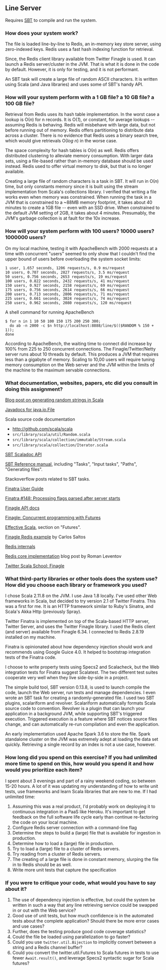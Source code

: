 ## Line Server

Requires [SBT](http://www.scala-sbt.org/download.html) to compile and run the system.

### How does your system work?

The file is loaded line-by-line to Redis, an in-memory key store server, using zero-indexed keys.  Redis uses a fast hash indexing function for retrieval.

Since, the Redis client library available from Twitter Finagle is used.  It can launch a Redis server/cluster in the JVM.  That is what it is done in the code by default.  However, it is only for testing, and it is not performant.

An SBT task will create a large file of random ASCII characters.  It is written using Scala (and Java libraries) and uses some of SBT's handy API.

### How will your system perform with a 1 GB file? a 10 GB file? a 100 GB file?

Retrieval from Redis uses its hash table implementation.  In the worst case a lookup is O(_n_) for n records.  It is O(_1_), or constant, for average lookups -- assuming Redis is behaving.   Redis will misbehave with large data, but not before running out of memory.  Redis offers partitioning to distribute data across a cluster.  There is no evidence that Redis uses a binary search tree, which would give retrievals O(_log n_) in the worse case.

The space complexity for hash tables is O(_n_) as well.  Redis offers distributed clustering to alleviate memory consumption.  With larger data sets, using a file-based rather than in-memory database should be used instead.  Redis used to offer virtual memory to disk, but that is no longer available.

Creating a large file of random characters is a task in SBT.  It will run in O(_n_) time, but only constants memory since it is built using the stream implementation from Scala's collections library.  I verified that writing a file works even when memory was constrained.  When running the task in a JVM that is constrained to a ~88MB memory footprint, it takes about 40 minutes to create a 1GB file -- even with an SSD drive.  When constrained to the default JVM setting of 2GB, it takes about 4 minutes.  Presumably, the JVM's garbage collection is at fault for the 10x increase.

### How will your system perform with 100 users? 10000 users? 1000000 users?

On my local machine, testing it with ApacheBench with 2000 requests at a time with concurrent "users" seemed to only show that I couldn't find the upper bound of users before overloading the system socket limits:

```
1 user, 1.657 seconds, 1206 requests/s, 0.9 ms/request
10 users, 0.707 seconds, 2827 requests/s, 3.5 ms/request
50 users, 0.756 seconds, 2653 requests/s, 19 ms/request
100 users, 0.822 seconds, 2432 requests/s, 41 ms/request
150 users, 0.927 seconds, 2158 requests/s, 69 ms/request
175 users, 0.756 seconds, 2614 requests/s, 66 ms/request
200 users, 0.713 seconds, 2806 requests/s, 71 ms/request
225 users, 0.661 seconds, 3024 requests/s, 74 ms/request
250 users, 0.962 seconds, 2080 requests/s, 120 ms/request
```

A shell command for running ApacheBench

```
$ for n in 1 10 50 100 150 175 200 250 300;
  do ab -n 2000 -c $n http://localhost:8888/line/$(($RANDOM % 150 + 1));
done
```

According to ApacheBench, the waiting time to connect did increase by 100% from 225 to 250 concurrent connections.  The Finagle/Twitter/Netty server runs about 10 threads by default.  This produces a JVM that requires less than a gigabyte of memory.  Scaling to 10,00 users will require tuning memory consumption on the Web server and the JVM within the limits of the machine to the maximum servable connections.

### What documentation, websites, papers, etc did you consult in doing this assignment?

[Blog post on generating random strings in Scala](http://alvinalexander.com/scala/creating-random-strings-in-scala)

[Javadocs for java.io.File](http://docs.oracle.com/javase/6/docs/api/java/io/File.html)

Scala source code documentation

- http://github.com/scala/scala
- `src/library/scala/util/Random.scala`
- `src/library/scala/collection/immutable/Stream.scala`
- `src/library/scala/collection/Iterator.scala`

[SBT Scaladoc API](http://www.scala-sbt.org/0.13/api/)

[SBT Reference manual](http://www.scala-sbt.org/0.13/docs/), including
"Tasks", "Input tasks", "Paths", "Generating files".

Stackoverflow posts related to SBT tasks.

[Finatra User Guide](http://twitter.github.io/finatra/user-guide/)

[Finatra #148: Processing flags parsed after server starts](https://github.com/twitter/finatra/issues/148)

[Finagle API docs](https://twitter.github.io/finagle/docs/)

[Finagle: Concurrent programming with Futures](https://twitter.github.io/finagle/guide/Futures.html)

[Effective Scala](http://twitter.github.io/effectivescala/), section on "Futures".

[Finagle Redis example](https://github.com/listatree/finagle-redis-sample) by Carlos Saltos

[Redis internals](http://redis.io/topics/internals)

[Redis core implementation](http://key-value-stories.blogspot.com/2015/01/redis-core-implementation.html) blog post by Roman Leventov

[Twitter Scala School: Finagle](https://twitter.github.io/scala_school/finagle.html)

### What third-party libraries or other tools does the system use? How did you choose each library or framework you used?

I chose Scala 2.11.8 on the JVM.  I use Java 1.8 locally.  I've used other Web frameworks in Scala, but decided to try version 2.1 of Twitter Finatra.  This was a first for me.  It is an HTTP framework similar to Ruby's Sinatra, and Scala's Akka Http (previously Spray).

Twitter Finatra is implemented on top of the Scala-based HTTP server, Twitter Server, and uses the Twitter Finagle library.  I used the Redis client (and server) available from Finagle 6.34.  I connected to Redis 2.8.19 installed on my machine.

Finatra is opinionated about how dependency injection should work and recommends using Google Guice 4.0.  It helped to bootstrap integration tests of the Finatra code.

I choose to write property tests using Specs2 and Scalacheck, but the Web integration tests for Finatra suggest Scalatest.  The two different test suites cooperate very well when they live side-by-side in a project.

The simple build tool, SBT version 0.13.8, is used to launch compile the code, launch the Web server, run tests and manage dependencies.  I even wrote an SBT task for creating a randomly-generated file.  I used two SBT plugins, scalariform and revolver.  Scalariform automatically formats Scala source code to convention.  Revolver is a plugin that can launch your application in a background JVM, while supporting SBT's triggered execution.  Triggered execution is a feature where SBT notices source files change, and can automatically re-run compilation and even the application.

An early implementation used Apache Spark 3.6 to store the file.  Spark standalone cluster on the JVM was extremely adept at loading the data set quickly.  Retrieving a single record by an index is not a use case, however.

### How long did you spend on this exercise? If you had unlimited more time to spend on this, how would you spend it and how would you prioritize each item?

I spent about 3 evenings and part of a rainy weekend coding, so between 15-20 hours.  A lot of it was updating my understanding of how to write unit tests, use frameworks and learn Scala libraries that are new to me.  If I had unlimited time:

1. Assuming this was a real product, I'd probably work on deploying it to continuous integration in a PaaS like Heroku.  It's important to get feedback on the full software life cycle early than continue re-factoring the code on your local machine.
2. Configure Redis server connection with a command-line flag
3. Determine the steps to build a (large) file that is available for ingestion in production.
4. Determine how to load a (large) file in production.
5. Try to load a (large) file to a cluster of Redis servers.
6. Try reading from a cluster of Redis servers.
7. The creating of a large file is done in constant memory, slurping the file in to Redis should be as well.
8. Write more unit tests that capture the specification

### If you were to critique your code, what would you have to say about it?

1. The use of dependency injection is effective, but could the system be written in such a way that any line retrieving service could be swapped in or out with the Web service?
2. Good use of unit tests, but how much confidence is in the automated tests about the complete application?  Should there be more error cases and use cases?
3. Further, does the testing produce good code coverage statistics?
4. Could the file be loaded using parallelization to go faster?
5. Could you use `twitter.util.Bijection` to implicitly convert between a string and a Redis channel buffer?
5. Could you convert the twitter.util.Futures to Scala futures in tests to use fewer `Await.result()`, and leverage Specs2 syntactic sugar for Scala futures?
